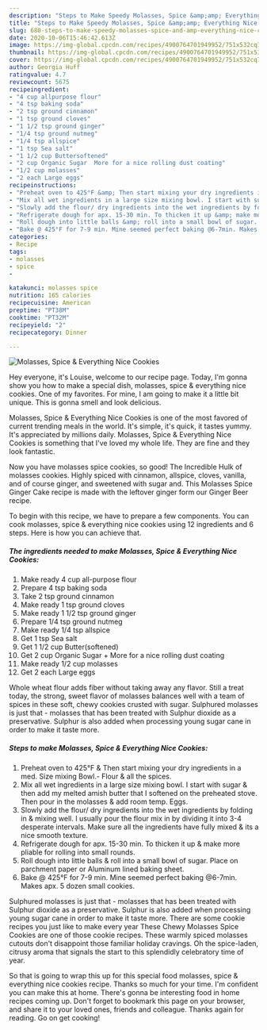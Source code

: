 ```yaml
---
description: "Steps to Make Speedy Molasses, Spice &amp;amp; Everything Nice Cookies"
title: "Steps to Make Speedy Molasses, Spice &amp;amp; Everything Nice Cookies"
slug: 680-steps-to-make-speedy-molasses-spice-and-amp-everything-nice-cookies
date: 2020-10-06T15:46:42.613Z
image: https://img-global.cpcdn.com/recipes/4900764701949952/751x532cq70/molasses-spice-everything-nice-cookies-recipe-main-photo.jpg
thumbnail: https://img-global.cpcdn.com/recipes/4900764701949952/751x532cq70/molasses-spice-everything-nice-cookies-recipe-main-photo.jpg
cover: https://img-global.cpcdn.com/recipes/4900764701949952/751x532cq70/molasses-spice-everything-nice-cookies-recipe-main-photo.jpg
author: Georgia Huff
ratingvalue: 4.7
reviewcount: 5675
recipeingredient:
- "4 cup allpurpose flour"
- "4 tsp baking soda"
- "2 tsp ground cinnamon"
- "1 tsp ground cloves"
- "1 1/2 tsp ground ginger"
- "1/4 tsp ground nutmeg"
- "1/4 tsp allspice"
- "1 tsp Sea salt"
- "1 1/2 cup Buttersoftened"
- "2 cup Organic Sugar  More for a nice rolling dust coating"
- "1/2 cup molasses"
- "2 each Large eggs"
recipeinstructions:
- "Preheat oven to 425°F &amp; Then start mixing your dry ingredients in a med. Size mixing Bowl.- Flour &amp; all the spices."
- "Mix all wet ingredients in a large size mixing bowl. I start with sugar &amp; then add my melted amish butter that I softened on the preheated stove. Then pour in the molasses &amp; add room temp. Eggs."
- "Slowly add the flour/ dry ingredients into the wet ingredients by folding in &amp; mixing well. I usually pour the flour mix in by dividing it into 3-4 desperate intervals. Make sure all the ingredients have fully mixed &amp; its a nice smooth texture."
- "Refrigerate dough for apx. 15-30 min. To thicken it up &amp; make more pliable for rolling into small rounds."
- "Roll dough into little balls &amp; roll into a small bowl of sugar. Place on parchment paper or Aluminum lined baking sheet."
- "Bake @ 425°F for 7-9 min. Mine seemed perfect baking @6-7min. Makes apx. 5 dozen small cookies."
categories:
- Recipe
tags:
- molasses
- spice
- 

katakunci: molasses spice  
nutrition: 165 calories
recipecuisine: American
preptime: "PT38M"
cooktime: "PT32M"
recipeyield: "2"
recipecategory: Dinner

---
```



![Molasses, Spice &amp; Everything Nice Cookies](https://img-global.cpcdn.com/recipes/4900764701949952/751x532cq70/molasses-spice-everything-nice-cookies-recipe-main-photo.jpg)

Hey everyone, it's Louise, welcome to our recipe page. Today, I'm gonna show you how to make a special dish, molasses, spice &amp; everything nice cookies. One of my favorites. For mine, I am going to make it a little bit unique. This is gonna smell and look delicious.

Molasses, Spice &amp; Everything Nice Cookies is one of the most favored of current trending meals in the world. It's simple, it's quick, it tastes yummy. It's appreciated by millions daily. Molasses, Spice &amp; Everything Nice Cookies is something that I've loved my whole life. They are fine and they look fantastic.

Now you have molasses spice cookies, so good! The Incredible Hulk of molasses cookies. Highly spiced with cinnamon, allspice, cloves, vanilla, and of course ginger, and sweetened with sugar and. This Molasses Spice Ginger Cake recipe is made with the leftover ginger form our Ginger Beer recipe.


To begin with this recipe, we have to prepare a few components. You can cook molasses, spice &amp; everything nice cookies using 12 ingredients and 6 steps. Here is how you can achieve that.

<!--inarticleads1-->

##### The ingredients needed to make Molasses, Spice &amp; Everything Nice Cookies:

1. Make ready 4 cup all-purpose flour
1. Prepare 4 tsp baking soda
1. Take 2 tsp ground cinnamon
1. Make ready 1 tsp ground cloves
1. Make ready 1 1/2 tsp ground ginger
1. Prepare 1/4 tsp ground nutmeg
1. Make ready 1/4 tsp allspice
1. Get 1 tsp Sea salt
1. Get 1 1/2 cup Butter(softened)
1. Get 2 cup Organic Sugar + More for a nice rolling dust coating
1. Make ready 1/2 cup molasses
1. Get 2 each Large eggs


Whole wheat flour adds fiber without taking away any flavor. Still a treat today, the strong, sweet flavor of molasses balances well with a team of spices in these soft, chewy cookies crusted with sugar. Sulphured molasses is just that - molasses that has been treated with Sulphur dioxide as a preservative. Sulphur is also added when processing young sugar cane in order to make it taste more. 

<!--inarticleads2-->

##### Steps to make Molasses, Spice &amp; Everything Nice Cookies:

1. Preheat oven to 425°F &amp; Then start mixing your dry ingredients in a med. Size mixing Bowl.- Flour &amp; all the spices.
1. Mix all wet ingredients in a large size mixing bowl. I start with sugar &amp; then add my melted amish butter that I softened on the preheated stove. Then pour in the molasses &amp; add room temp. Eggs.
1. Slowly add the flour/ dry ingredients into the wet ingredients by folding in &amp; mixing well. I usually pour the flour mix in by dividing it into 3-4 desperate intervals. Make sure all the ingredients have fully mixed &amp; its a nice smooth texture.
1. Refrigerate dough for apx. 15-30 min. To thicken it up &amp; make more pliable for rolling into small rounds.
1. Roll dough into little balls &amp; roll into a small bowl of sugar. Place on parchment paper or Aluminum lined baking sheet.
1. Bake @ 425°F for 7-9 min. Mine seemed perfect baking @6-7min. Makes apx. 5 dozen small cookies.


Sulphured molasses is just that - molasses that has been treated with Sulphur dioxide as a preservative. Sulphur is also added when processing young sugar cane in order to make it taste more. There are some cookie recipes you just like to make every year These Chewy Molasses Spice Cookies are one of those cookie recipes. These warmly spiced molasses cutouts don&#39;t disappoint those familiar holiday cravings. Oh the spice-laden, citrusy aroma that signals the start to this splendidly celebratory time of year. 

So that is going to wrap this up for this special food molasses, spice &amp; everything nice cookies recipe. Thanks so much for your time. I'm confident you can make this at home. There's gonna be interesting food in home recipes coming up. Don't forget to bookmark this page on your browser, and share it to your loved ones, friends and colleague. Thanks again for reading. Go on get cooking!
